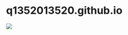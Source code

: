 # q1352013520.github.io

![](https://asia.playstation.com/content/dam/pscom/hk/latest-news/2020/PSN_monthly/202002_SNSChannel1920x1080_tc.jpg)
